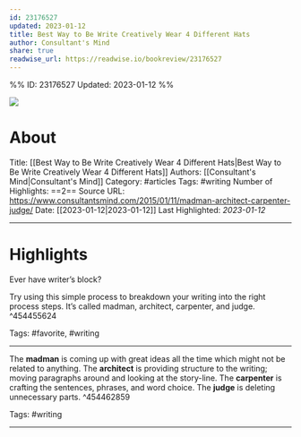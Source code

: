 ```yaml
---
id: 23176527
updated: 2023-01-12
title: Best Way to Be Write Creatively Wear 4 Different Hats
author: Consultant's Mind
share: true
readwise_url: https://readwise.io/bookreview/23176527
---
```


%%
ID: 23176527
Updated: 2023-01-12
%%

![]( https://www.consultantsmind.com/wp-content/uploads/2015/01/madman-architect-carpenter-judge.png)

# About
Title: [[Best Way to Be Write Creatively Wear 4 Different Hats|Best Way to Be Write Creatively Wear 4 Different Hats]]
Authors: [[Consultant's Mind|Consultant's Mind]]
Category: #articles
Tags: #writing
Number of Highlights: ==2==
Source URL: https://www.consultantsmind.com/2015/01/11/madman-architect-carpenter-judge/
Date: [[2023-01-12|2023-01-12]]
Last Highlighted: *2023-01-12*

---

# Highlights

Ever have writer’s block?

Try using this simple process to breakdown your writing into the right process steps. It’s called madman, architect, carpenter, and judge. ^454455624

Tags: #favorite, #writing

---
The **madman** is coming up with great ideas all the time which might not be related to anything. The **architect** is providing structure to the writing; moving paragraphs around and looking at the story-line. The **carpenter** is crafting the sentences, phrases, and word choice. The **judge** is deleting unnecessary parts. ^454462859

Tags: #writing

---
